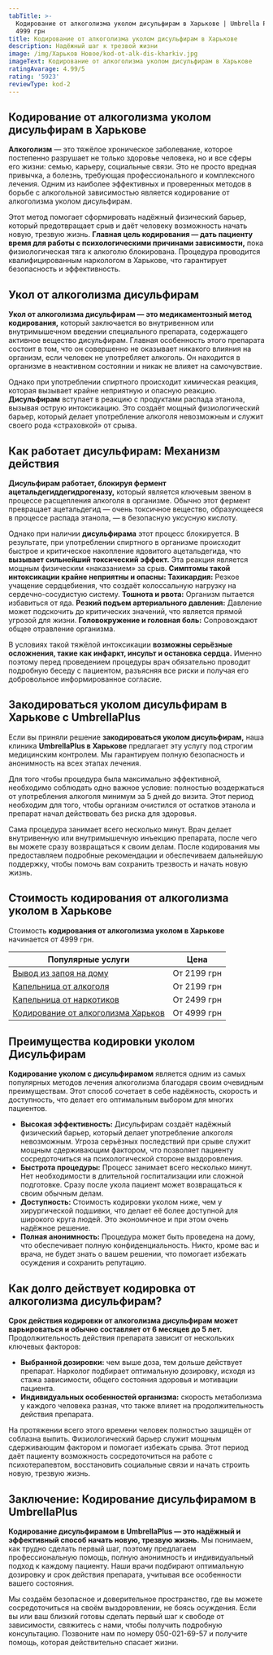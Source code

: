 ```yaml
---
tabTitle: >-
  Кодирование от алкоголизма уколом дисульфирам в Харькове | Umbrella Plus | От
  4999 грн
title: Кодирование от алкоголизма уколом дисульфирам в Харькове
description: Надёжный шаг к трезвой жизни
image: /img/Харьков Новое/kod-ot-alk-dis-kharkiv.jpg
imageText: Кодирование от алкоголизма уколом дисульфирам в Харькове
ratingAvarage: 4.99/5
rating: '5923'
reviewType: kod-2
---
```


## Кодирование от алкоголизма уколом дисульфирам в Харькове

**Алкоголизм** — это тяжёлое хроническое заболевание, которое постепенно разрушает не только здоровье человека, но и все сферы его жизни: семью, карьеру, социальные связи. Это не просто вредная привычка, а болезнь, требующая профессионального и комплексного лечения. Одним из наиболее эффективных и проверенных методов в борьбе с алкогольной зависимостью является кодирование от алкоголизма уколом дисульфирам.

Этот метод помогает сформировать надёжный физический барьер, который предотвращает срыв и даёт человеку возможность начать новую, трезвую жизнь. **Главная цель кодирования — дать пациенту время для работы с психологическими причинами зависимости,** пока физиологическая тяга к алкоголю блокирована. Процедура проводится квалифицированным наркологом в Харькове, что гарантирует безопасность и эффективность.

## Укол от алкоголизма дисульфирам

**Укол от алкоголизма дисульфирам — это медикаментозный метод кодирования,** который заключается во внутривенном или внутримышечном введении специального препарата, содержащего активное вещество дисульфирам. Главная особенность этого препарата состоит в том, что он совершенно не оказывает никакого влияния на организм, если человек не употребляет алкоголь. Он находится в организме в неактивном состоянии и никак не влияет на самочувствие.

Однако при употреблении спиртного происходит химическая реакция, которая вызывает крайне неприятную и опасную реакцию. **Дисульфирам** вступает в реакцию с продуктами распада этанола, вызывая острую интоксикацию. Это создаёт мощный физиологический барьер, который делает употребление алкоголя невозможным и служит своего рода «страховкой» от срыва.

## Как работает дисульфирам: Механизм действия

**Дисульфирам работает, блокируя фермент ацетальдегиддегидрогеназу,** который является ключевым звеном в процессе расщепления алкоголя в организме. Обычно этот фермент превращает ацетальдегид — очень токсичное вещество, образующееся в процессе распада этанола, — в безопасную уксусную кислоту.

Однако при наличии **дисульфирама** этот процесс блокируется. В результате, при употреблении спиртного в организме происходит быстрое и критическое накопление ядовитого ацетальдегида, что **вызывает сильнейший токсический эффект.** Эта реакция является мощным физическим «наказанием» за срыв. **Симптомы такой интоксикации крайне неприятны и опасны: Тахикардия:** Резкое учащение сердцебиения, что создаёт колоссальную нагрузку на сердечно-сосудистую систему. **Тошнота и рвота:** Организм пытается избавиться от яда. **Резкий подъем артериального давления:** Давление может подскочить до критических значений, что является прямой угрозой для жизни. **Головокружение и головная боль:** Сопровождают общее отравление организма.

В условиях такой тяжёлой интоксикации **возможны серьёзные осложнения, такие как инфаркт, инсульт и остановка сердца.** Именно поэтому перед проведением процедуры врач обязательно проводит подробную беседу с пациентом, разъясняя все риски и получая его добровольное информированное согласие.

## Закодироваться уколом дисульфирам в Харькове с UmbrellaPlus

Если вы приняли решение **закодироваться уколом дисульфирам,** наша клиника **UmbrellaPlus в Харькове** предлагает эту услугу под строгим медицинским контролем. Мы гарантируем полную безопасность и анонимность на всех этапах лечения.

Для того чтобы процедура была максимально эффективной, необходимо соблюдать одно важное условие: полностью воздержаться от употребления алкоголя минимум за 5 дней до визита. Этот период необходим для того, чтобы организм очистился от остатков этанола и препарат начал действовать без риска для здоровья.

Сама процедура занимает всего несколько минут. Врач делает внутривенную или внутримышечную инъекцию препарата, после чего вы можете сразу возвращаться к своим делам. После кодирования мы предоставляем подробные рекомендации и обеспечиваем дальнейшую поддержку, чтобы помочь вам сохранить трезвость и начать новую жизнь.

## Стоимость кодирования от алкоголизма уколом в Харькове

Стоимость **кодирования от алкоголизма уколом в Харькове** начинается от 4999 грн.

| Популярные услуги                                                                                          | Цена        |
| ---------------------------------------------------------------------------------------------------------- | ----------- |
| [Вывод из запоя на дому](https://umbrella-plus.com.ua/kharkiv/vivod-iz-zapoia-na-domy-kharkiv/)            | От 2199 грн |
| [Капельница от алкоголя](https://umbrella-plus.com.ua/kharkiv/kapelnica_ot_alkogola_na_domy_kharkiv/)      | От 2199 грн |
| [Капельница от наркотиков](https://umbrella-plus.com.ua/kharkiv/kap-ot-nark-kharkiv/)                      | От 2499 грн |
| [Кодирование от алкоголизма Харьков](https://umbrella-plus.com.ua/kharkiv/kodirovka-ot-alkogolia-kharkiv/) | От 4999 грн |

## Преимущества кодировки уколом Дисульфирам

**Кодирование уколом с дисульфирамом** является одним из самых популярных методов лечения алкоголизма благодаря своим очевидным преимуществам. Этот способ сочетает в себе надёжность, скорость и доступность, что делает его оптимальным выбором для многих пациентов.

* **Высокая эффективность:** Дисульфирам создаёт надёжный физический барьер, который делает употребление алкоголя невозможным. Угроза серьёзных последствий при срыве служит мощным сдерживающим фактором, что позволяет пациенту сосредоточиться на психологической стороне выздоровления.
* **Быстрота процедуры:** Процесс занимает всего несколько минут. Нет необходимости в длительной госпитализации или сложной подготовке. Сразу после укола пациент может возвращаться к своим обычным делам.
* **Доступность:** Стоимость кодировки уколом ниже, чем у хирургической подшивки, что делает её более доступной для широкого круга людей. Это экономичное и при этом очень надёжное решение.
* **Полная анонимность:** Процедура может быть проведена на дому, что обеспечивает полную конфиденциальность. Никто, кроме вас и врача, не будет знать о вашем решении, что помогает избежать осуждения и сохранить репутацию.

## Как долго действует кодировка от алкоголизма дисульфирам?

**Срок действия кодировки от алкоголизма дисульфирам может варьироваться и обычно составляет от 6 месяцев до 5 лет.** Продолжительность действия препарата зависит от нескольких ключевых факторов:

* **Выбранной дозировки:** чем выше доза, тем дольше действует препарат. Нарколог подбирает оптимальную дозировку, исходя из стажа зависимости, общего состояния здоровья и мотивации пациента.
* **Индивидуальных особенностей организма:** скорость метаболизма у каждого человека разная, что также влияет на продолжительность действия препарата.

На протяжении всего этого времени человек полностью защищён от соблазна выпить. Физиологический барьер служит мощным сдерживающим фактором и помогает избежать срыва. Этот период даёт пациенту возможность сосредоточиться на работе с психотерапевтом, восстановить социальные связи и начать строить новую, трезвую жизнь.

## Заключение: Кодирование дисульфирамом в UmbrellaPlus

**Кодирование дисульфирамом в UmbrellaPlus — это надёжный и эффективный способ начать новую, трезвую жизнь.** Мы понимаем, как трудно сделать первый шаг, поэтому предлагаем профессиональную помощь, полную анонимность и индивидуальный подход к каждому пациенту. Наши врачи подбирают оптимальную дозировку и срок действия препарата, учитывая все особенности вашего состояния.

Мы создаём безопасное и доверительное пространство, где вы можете сосредоточиться на своём выздоровлении, не боясь осуждения. Если вы или ваш близкий готовы сделать первый шаг к свободе от зависимости, свяжитесь с нами, чтобы получить подробную консультацию. Позвоните нам по номеру 050-021-69-57 и получите помощь, которая действительно спасает жизни.
